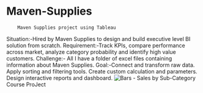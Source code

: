 # Maven-Supplies
        Maven Supplies project using Tableau
Situation:-Hired by Maven Supplies to design and build executive level BI solution from scratch. 
Requirement:-Track KPIs, compare performance across market, analyze category probability and identify high value customers.
Challenge:- All I have a folder of excel files containing information about Maven Supplies.
Goal:-Connect and transform raw data. Apply sorting and filtering tools.
           Create custom calculation and parameters.
           Design interactive reports and dashboard.
  ![Bars - Sales by Sub-Category](https://user-images.githubusercontent.com/66435540/156849519-5e80fcb5-5b49-4c90-84c7-6be5686cff53.png)
                                                                         Course ProJect
